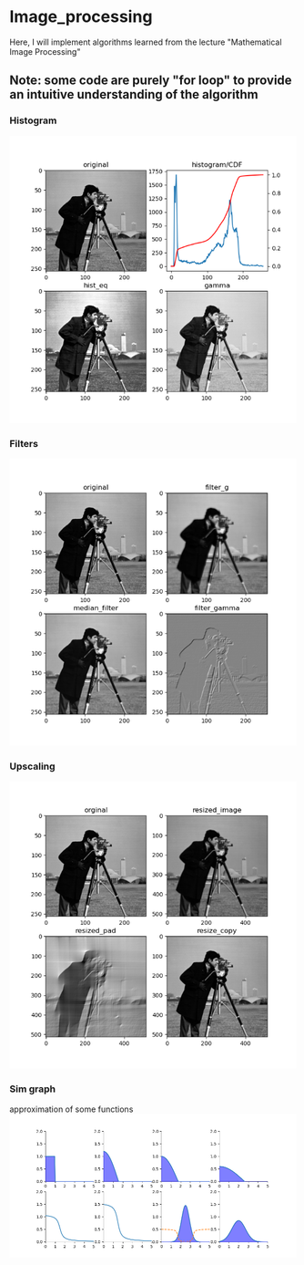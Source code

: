 # Image_processing

Here, I will implement algorithms learned from the lecture "Mathematical Image Processing"

## Note: some code are purely "for loop" to provide an intuitive understanding of the algorithm

### Histogram
![histogram](./results/histogram.png)

### Filters
![filter](./results/filters.png)

### Upscaling
![upscaling](./results/upscaling.png)

### Sim graph
approximation of some functions
![sim_graph](./results/sim.png)